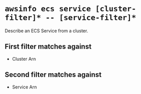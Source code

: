 # `awsinfo ecs service [cluster-filter]* -- [service-filter]*`

Describe an ECS Service from a cluster.

## First filter matches against

* Cluster Arn

## Second filter matches against

* Service Arn